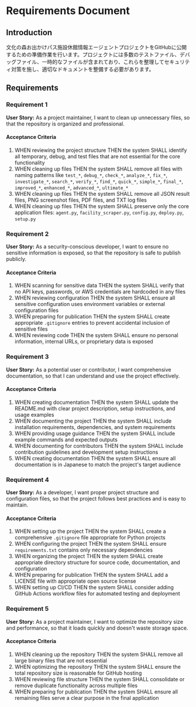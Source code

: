 # Requirements Document

## Introduction

文化の森お出かけパス施設休館情報エージェントプロジェクトをGitHubに公開するための準備作業を行います。プロジェクトには多数のテストファイル、デバッグファイル、一時的なファイルが含まれており、これらを整理してセキュリティ対策を施し、適切なドキュメントを整備する必要があります。

## Requirements

### Requirement 1

**User Story:** As a project maintainer, I want to clean up unnecessary files, so that the repository is organized and professional.

#### Acceptance Criteria

1. WHEN reviewing the project structure THEN the system SHALL identify all temporary, debug, and test files that are not essential for the core functionality
2. WHEN cleaning up files THEN the system SHALL remove all files with naming patterns like `test_*`, `debug_*`, `check_*`, `analyze_*`, `fix_*`, `investigate_*`, `search_*`, `verify_*`, `find_*`, `quick_*`, `simple_*`, `final_*`, `improved_*`, `enhanced_*`, `advanced_*`, `ultimate_*`
3. WHEN cleaning up files THEN the system SHALL remove all JSON result files, PNG screenshot files, PDF files, and TXT log files
4. WHEN cleaning up files THEN the system SHALL preserve only the core application files: `agent.py`, `facility_scraper.py`, `config.py`, `deploy.py`, `setup.py`

### Requirement 2

**User Story:** As a security-conscious developer, I want to ensure no sensitive information is exposed, so that the repository is safe to publish publicly.

#### Acceptance Criteria

1. WHEN scanning for sensitive data THEN the system SHALL verify that no API keys, passwords, or AWS credentials are hardcoded in any files
2. WHEN reviewing configuration THEN the system SHALL ensure all sensitive configuration uses environment variables or external configuration files
3. WHEN preparing for publication THEN the system SHALL create appropriate `.gitignore` entries to prevent accidental inclusion of sensitive files
4. WHEN reviewing code THEN the system SHALL ensure no personal information, internal URLs, or proprietary data is exposed

### Requirement 3

**User Story:** As a potential user or contributor, I want comprehensive documentation, so that I can understand and use the project effectively.

#### Acceptance Criteria

1. WHEN creating documentation THEN the system SHALL update the README.md with clear project description, setup instructions, and usage examples
2. WHEN documenting the project THEN the system SHALL include installation requirements, dependencies, and system requirements
3. WHEN providing usage guidance THEN the system SHALL include example commands and expected outputs
4. WHEN documenting for contributors THEN the system SHALL include contribution guidelines and development setup instructions
5. WHEN creating documentation THEN the system SHALL ensure all documentation is in Japanese to match the project's target audience

### Requirement 4

**User Story:** As a developer, I want proper project structure and configuration files, so that the project follows best practices and is easy to maintain.

#### Acceptance Criteria

1. WHEN setting up the project THEN the system SHALL create a comprehensive `.gitignore` file appropriate for Python projects
2. WHEN configuring the project THEN the system SHALL ensure `requirements.txt` contains only necessary dependencies
3. WHEN organizing the project THEN the system SHALL create appropriate directory structure for source code, documentation, and configuration
4. WHEN preparing for publication THEN the system SHALL add a LICENSE file with appropriate open source license
5. WHEN setting up CI/CD THEN the system SHALL consider adding GitHub Actions workflow files for automated testing and deployment

### Requirement 5

**User Story:** As a project maintainer, I want to optimize the repository size and performance, so that it loads quickly and doesn't waste storage space.

#### Acceptance Criteria

1. WHEN cleaning up the repository THEN the system SHALL remove all large binary files that are not essential
2. WHEN optimizing the repository THEN the system SHALL ensure the total repository size is reasonable for GitHub hosting
3. WHEN reviewing file structure THEN the system SHALL consolidate or remove duplicate functionality across multiple files
4. WHEN preparing for publication THEN the system SHALL ensure all remaining files serve a clear purpose in the final application